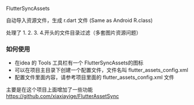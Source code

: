 FlutterSyncAssets  

自动导入资源文件，生成 r.dart 文件  (Same as Android R.class)

处理了  1.  2.  3.  4.开头的文件目录过滤（多套图片资源问题）

<h3>如何使用</h3>
<ul>
    <li>在idea 的  Tools  工具栏有一个 FlutterSyncAssets的图标</li>
    <li>可以在项目主目录下创建一个配置文件，文件名叫 flutter_assets_config.xml </li>
    <li>配置文件里面内容，请参考项目里面的 flutter_assets_config.xml 文件</li>
</ul>

主要是在这个项目上面增加了一些功能  https://github.com/xiaxiayige/FlutterAssetSync